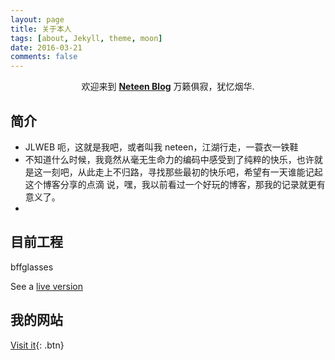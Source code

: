 ```yaml
---
layout: page
title: 关于本人
tags: [about, Jekyll, theme, moon]
date: 2016-03-21
comments: false
---
```

    
<center>欢迎来到 <a href="http://jlwebs.github.io/"><b>Neteen Blog</b></a> 万籁俱寂，犹忆烟华.</center>

## 简介
* JLWEB 呃，这就是我吧，或者叫我 neteen，江湖行走，一蓑衣一铁鞋
* 不知道什么时候，我竟然从毫无生命力的编码中感受到了纯粹的快乐，也许就是这一刻吧，从此走上不归路，寻找那些最初的快乐吧，希望有一天谁能记起这个博客分享的点滴 说，嘿，我以前看过一个好玩的博客，那我的记录就更有意义了。
* 

## 目前工程

bffglasses

See a [live version ](https://gitee.com/bffcode/bffglasses) 

## 我的网站
      
[Visit it](https://neteen.online/){: .btn}

